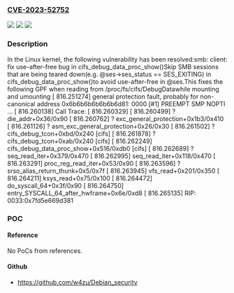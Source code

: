 ### [CVE-2023-52752](https://cve.mitre.org/cgi-bin/cvename.cgi?name=CVE-2023-52752)
![](https://img.shields.io/static/v1?label=Product&message=Linux&color=blue)
![](https://img.shields.io/static/v1?label=Version&message=1da177e4c3f41524e886b7f1b8a0c1fc7321cac2%3C%202abdf136784b7edaec7ffe0f4b461b63f9c4c4de%20&color=brighgreen)
![](https://img.shields.io/static/v1?label=Vulnerability&message=n%2Fa&color=brighgreen)

### Description

In the Linux kernel, the following vulnerability has been resolved:smb: client: fix use-after-free bug in cifs_debug_data_proc_show()Skip SMB sessions that are being teared down(e.g. @ses->ses_status == SES_EXITING) in cifs_debug_data_proc_show()to avoid use-after-free in @ses.This fixes the following GPF when reading from /proc/fs/cifs/DebugDatawhile mounting and umounting  [ 816.251274] general protection fault, probably for non-canonical  address 0x6b6b6b6b6b6b6d81: 0000 [#1] PREEMPT SMP NOPTI  ...  [  816.260138] Call Trace:  [  816.260329]  <TASK>  [  816.260499]  ? die_addr+0x36/0x90  [  816.260762]  ? exc_general_protection+0x1b3/0x410  [  816.261126]  ? asm_exc_general_protection+0x26/0x30  [  816.261502]  ? cifs_debug_tcon+0xbd/0x240 [cifs]  [  816.261878]  ? cifs_debug_tcon+0xab/0x240 [cifs]  [  816.262249]  cifs_debug_data_proc_show+0x516/0xdb0 [cifs]  [  816.262689]  ? seq_read_iter+0x379/0x470  [  816.262995]  seq_read_iter+0x118/0x470  [  816.263291]  proc_reg_read_iter+0x53/0x90  [  816.263596]  ? srso_alias_return_thunk+0x5/0x7f  [  816.263945]  vfs_read+0x201/0x350  [  816.264211]  ksys_read+0x75/0x100  [  816.264472]  do_syscall_64+0x3f/0x90  [  816.264750]  entry_SYSCALL_64_after_hwframe+0x6e/0xd8  [  816.265135] RIP: 0033:0x7fd5e669d381

### POC

#### Reference
No PoCs from references.

#### Github
- https://github.com/w4zu/Debian_security

